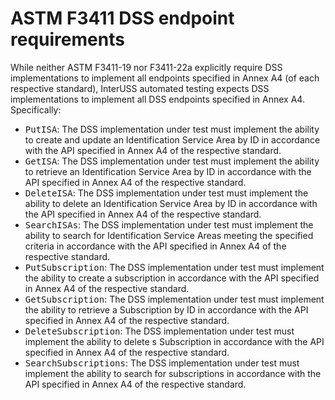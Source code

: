 # ASTM F3411 DSS endpoint requirements

While neither ASTM F3411-19 nor F3411-22a explicitly require DSS implementations to implement all endpoints specified in Annex A4 (of each respective standard), InterUSS automated testing expects DSS implementations to implement all DSS endpoints specified in Annex A4.  Specifically:

* <tt>PutISA</tt>: The DSS implementation under test must implement the ability to create and update an Identification Service Area by ID in accordance with the API specified in Annex A4 of the respective standard.
* <tt>GetISA</tt>: The DSS implementation under test must implement the ability to retrieve an Identification Service Area by ID in accordance with the API specified in Annex A4 of the respective standard.
* <tt>DeleteISA</tt>: The DSS implementation under test must implement the ability to delete an Identification Service Area by ID in accordance with the API specified in Annex A4 of the respective standard.
* <tt>SearchISAs</tt>: The DSS implementation under test must implement the ability to search for Identification Service Areas meeting the specified criteria in accordance with the API specified in Annex A4 of the respective standard.
* <tt>PutSubscription</tt>: The DSS implementation under test must implement the ability to create a subscription in accordance with the API specified in Annex A4 of the respective standard.
* <tt>GetSubscription</tt>: The DSS implementation under test must implement the ability to retrieve a Subscription by ID in accordance with the API specified in Annex A4 of the respective standard.
* <tt>DeleteSubscription</tt>: The DSS implementation under test must implement the ability to delete s Subscription in accordance with the API specified in Annex A4 of the respective standard.
* <tt>SearchSubscriptions</tt>: The DSS implementation under test must implement the ability to search for subscriptions in accordance with the API specified in Annex A4 of the respective standard.
